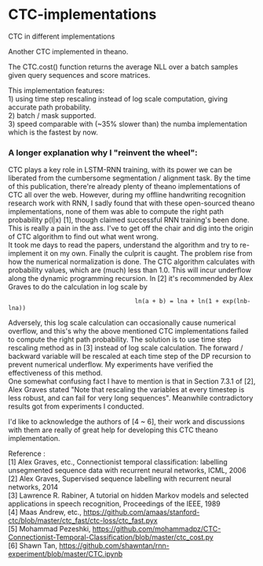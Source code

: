 # CTC-implementations
CTC in different implementations

 Another CTC implemented in theano.  
 
 The CTC.cost() function returns the average NLL over a batch samples given query sequences and score matrices. 
 
 This implementation features:  
    1) using time step rescaling instead of log scale computation, giving accurate path probability.  
    2) batch / mask supported.  
    3) speed comparable with (~35% slower than) the numba implementation which is the fastest by now.  
    
### A longer explanation why I "reinvent the wheel":

 CTC plays a key role in LSTM-RNN training, with its power we can be liberated from the cumbersome segmentation /
 alignment task. By the time of this publication, there're already plenty of theano implementations of CTC all over the
 web. However, during my offline handwriting recognition research work with RNN, I sadly found that with these open-sourced
 theano implementations, none of them was able to compute the right path probability p(l|x) [1], though claimed successful
 RNN training's been done. This is really a pain in the ass. I've to get off the chair and dig into the origin of CTC
 algorithm to find out what went wrong.  
     It took me days to read the papers, understand the algorithm and try to re-implement it on my own. Finally the culprit
 is caught. The problem rise from how the numerical normalization is done. The CTC algorithm calculates with probability
 values, which are (much) less than 1.0. This will incur underflow along the dynamic programming recursion. In [2] it's
 recommended by Alex Graves to do the calculation in log scale by  
 
                                        ln(a + b) = lna + ln(1 + exp(lnb-lna))  
                                        
 Adversely, this log scale calculation can occasionally cause numerical overflow, and this's why the above mentioned CTC
 implementations failed to compute the right path probability. The solution is to use time step rescaling method as in [3]
 instead of log scale calculation. The forward / backward variable will be rescaled at each time step of the DP recursion
 to prevent numerical underflow. My experiments have verified the effectiveness of this method.  
 One somewhat confusing fact I have to mention is that in Section 7.3.1 of [2], Alex Graves stated "Note that rescaling
 the variables at every timestep is less robust, and can fail for very long sequences". Meanwhile contradictory results
 got from experiments I conducted.  
 
 I'd like to acknowledge the authors of [4 ~ 6], their work and discussions with them are really of great help for developing
 this CTC theano implementation.  
 
 Reference :  
              [1] Alex Graves, etc., Connectionist temporal classification: labelling unsegmented sequence data with recurrent neural networks, ICML, 2006  
              [2] Alex Graves, Supervised sequence labelling with recurrent neural networks, 2014  
              [3] Lawrence R. Rabiner, A tutorial on hidden Markov models and selected applications in speech recognition, Proceedings of the IEEE, 1989  
              [4] Maas Andrew, etc., https://github.com/amaas/stanford-ctc/blob/master/ctc_fast/ctc-loss/ctc_fast.pyx  
              [5] Mohammad Pezeshki, https://github.com/mohammadpz/CTC-Connectionist-Temporal-Classification/blob/master/ctc_cost.py  
              [6] Shawn Tan, https://github.com/shawntan/rnn-experiment/blob/master/CTC.ipynb  
              
